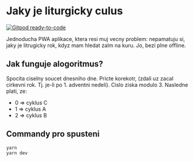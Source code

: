 # Jaky je liturgicky culus

[![Gitpod ready-to-code](https://img.shields.io/badge/Gitpod-ready--to--code-blue?logo=gitpod)](https://gitpod.io/#https://github.com/petrkucerak/jaky-cyklus)

Jednoducha PWA aplikace, ktera resi muj vecny problem: nepamatuju si, jaky je litrugicky rok, kdyz mam hledat zalm na kuru. Jo, bezi plne offline.

## Jak funguje alogoritmus?

Spocita ciselny soucet dnesniho dne. Pricte korekotr, (zdali uz zacal cirkevni rok. Tj. je-li po 1. adventni nedeli). Cislo ziska modulo 3. Nasledne plati, ze:

- 0 => cyklus C
- 1 => cyklus A
- 2 => cyklus B

## Commandy pro spusteni

```
yarn
yarn dev
```
